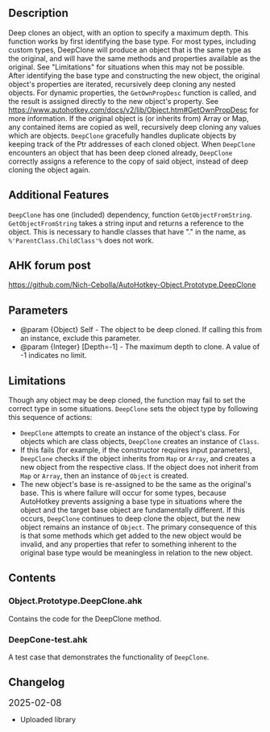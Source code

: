 ## Description
Deep clones an object, with an option to specify a maximum depth.
This function works by first identifying the base type. For most types, including custom types, DeepClone will produce an object that is the same type as the original, and will have the same methods and properties available as the original. See "Limitations" for situations when this may not be possible.
After identifying the base type and constructing the new object, the original object's properties are iterated, recursively deep cloning any nested objects. For dynamic properties, the `GetOwnPropDesc` function is called, and the result is assigned directly to the new object's property. See https://www.autohotkey.com/docs/v2/lib/Object.htm#GetOwnPropDesc for more information.
If the original object is (or inherits from) Array or Map, any contained items are copied as well, recursively deep cloning any values which are objects.
`DeepClone` gracefully handles duplicate objects by keeping track of the Ptr addresses of each cloned object. When `DeepClone` encounters an object that has been deep cloned already, `DeepClone` correctly assigns a reference to the copy of said object, instead of deep cloning the object again.

## Additional Features
`DeepClone` has one (included) dependency, function `GetObjectFromString`. `GetObjectFromString` takes a string input and returns a reference to the object. This is necessary to handle classes that have "." in the name, as `%'ParentClass.ChildClass'%` does not work.

## AHK forum post
https://github.com/Nich-Cebolla/AutoHotkey-Object.Prototype.DeepClone

## Parameters
- @param {Object} Self - The object to be deep cloned. If calling this from an instance, exclude this parameter.
- @param {Integer} [Depth=-1]  - The maximum depth to clone. A value of -1 indicates no limit.

## Limitations
Though any object may be deep cloned, the function may fail to set the correct type in some situations. `DeepClone` sets the object type by following this sequence of actions:
- `DeepClone` attempts to create an instance of the object's class. For objects which are class objects, `DeepClone` creates an instance of `Class`.
- If this fails (for example, if the constructor requires input parameters), `DeepClone` checks if the object inherits from `Map` or `Array`, and creates a new object from the respective class. If the object does not inherit from `Map` or `Array`, then an instance of `Object` is created.
- The new object's base is re-assigned to be the same as the original's base. This is where failure will occur for some types, because AutoHotkey prevents assigning a base type in situations where the object and the target base object are fundamentally different. If this occurs, `DeepClone` continues to deep clone the object, but the new object remains an instance of `Object`. The primary consequence of this is that some methods which get added to the new object would be invalid, and any properties that refer to something inherent to the original base type would be meaningless in relation to the new object.

## Contents

### Object.Prototype.DeepClone.ahk
Contains the code for the DeepClone method.

### DeepCone-test.ahk
A test case that demonstrates the functionality of `DeepClone`.

## Changelog
<span style="font-size:18;">2025-02-08
- Uploaded library
